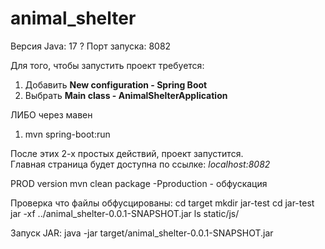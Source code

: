 # animal_shelter

Версия Java: 17   ?
Порт запуска: 8082


Для того, чтобы запустить проект требуется: 
1. Добавить **New configuration - Spring Boot**
2. Выбрать **Main class - AnimalShelterApplication**

ЛИБО через мавен

1. mvn spring-boot:run 

После этих 2-х простых действий, проект запустится.  
Главная страница будет доступна по ссылке: *localhost:8082*


PROD version
mvn clean package -Pproduction - обфускация

Проверка что файлы обфусцированы:
cd target
mkdir jar-test
cd jar-test
jar -xf ../animal_shelter-0.0.1-SNAPSHOT.jar
ls static/js/

Запуск JAR: java -jar target/animal_shelter-0.0.1-SNAPSHOT.jar 